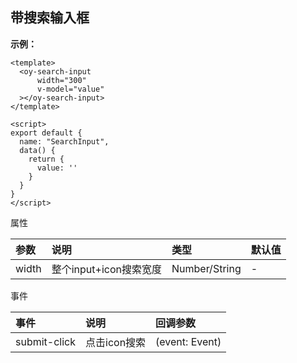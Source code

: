 ## 带搜索输入框

**示例：**

```vue
<template>
  <oy-search-input
      width="300"
      v-model="value"
  ></oy-search-input>
</template>

<script>
export default {
  name: "SearchInput",
  data() {
    return {
      value: ''
    }
  }
}
</script>
```



属性

| 参数  | 说明                   | 类型          | 默认值 |
| :---- | :--------------------- | :------------ | :----- |
| width | 整个input+icon搜索宽度 | Number/String | -      |



事件

| 事件         | 说明         | 回调参数       |
| :----------- | :----------- | :------------- |
| submit-click | 点击icon搜索 | (event: Event) |

